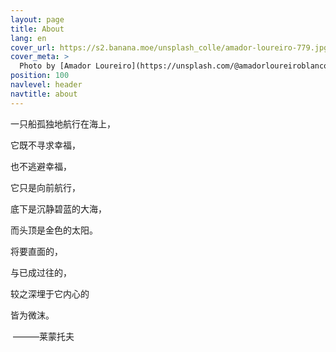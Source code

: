 ```yaml
---
layout: page
title: About
lang: en
cover_url: https://s2.banana.moe/unsplash_colle/amador-loureiro-779.jpg
cover_meta: >
  Photo by [Amador Loureiro](https://unsplash.com/@amadorloureiroblanco)
position: 100
navlevel: header
navtitle: about
---
```


一只船孤独地航行在海上， 

它既不寻求幸福， 

也不逃避幸福， 

它只是向前航行，

底下是沉静碧蓝的大海， 

而头顶是金色的太阳。 

将要直面的， 

与已成过往的， 

较之深埋于它内心的 

皆为微沫。 

​                                           ———莱蒙托夫